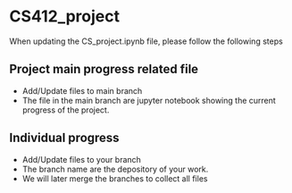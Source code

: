 # CS412_project
When updating the CS_project.ipynb file, please follow the following steps
## Project main progress related file
* Add/Update files to main branch
* The file in the main branch are jupyter notebook showing the current progress of the project.


## Individual progress 
* Add/Update files to your branch
* The branch name are the depository of your work.
* We will later merge the branches to collect all files
